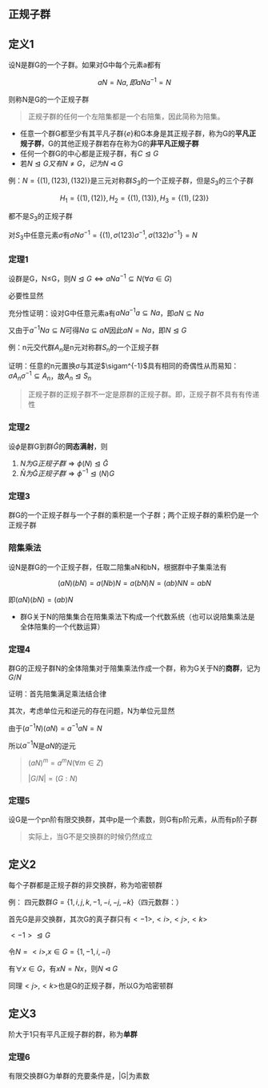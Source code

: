 ## 正规子群

## 定义1

设N是群G的一个子群。如果对G中每个元素a都有

$$aN=Na,即aNa^{-1}=N$$

则称N是G的一个正规子群

> 正规子群的任何一个左陪集都是一个右陪集，因此简称为陪集。

- 任意一个群G都至少有其平凡子群$\{e\}$和G本身是其正规子群，称为G的**平凡正规子群**，G的其他正规子群若存在称为G的**非平凡正规子群**
- 任何一个群G的中心都是正规子群，有$C \trianglelefteq G$
- 若$N\trianglelefteq G 又有 N\neq G，记为 N \triangleleft G$

例：$N=\{(1),(123),(132)\}$是三元对称群$S_3$的一个正规子群，但是$S_3$的三个子群

$$H_1=\{(1),(12)\},H_2=\{(1),(13)\},H_3=\{(1),(23)\}$$

都不是$S_3$的正规子群

对$S_3$中任意元素$\sigma$有$\sigma N\sigma^{-1}=\{(1),\sigma (123)\sigma^{-1},\sigma(132)\sigma^{-1}\}=N$

### 定理1

设群是G，N≤G，则$N\trianglelefteq G\Leftrightarrow aNa^{-1}\subseteq N(\forall a \in G)$

必要性显然

充分性证明：设对G中任意元素a有$aNa^{-1}a\subseteq Na$，即$aN\subseteq Na$

又由于$a^{-1}Na\subseteq N$可得$Na\subseteq aN$因此$aN=Na$，即$N\trianglelefteq G$

例：n元交代群$A_n$是n元对称群$S_n$的一个正规子群

证明：任意的n元置换$\sigma$与其逆$\sigam^{-1}$具有相同的奇偶性从而易知：$\sigma A_n \sigma^{-1}\subseteq A_n$，故$A_n\trianglelefteq S_n$

> 正规子群的正规子群不一定是原群的正规子群。即，正规子群不具有有传递性

### 定理2

设$\phi$是群G到群$\bar{G}$的**同态满射**，则

1. $N为G正规子群\Rightarrow \phi(N)\trianglelefteq\bar{G}$
2. $\bar{N}为\bar{G}正规子群\Rightarrow \phi^{-1}\trianglelefteq (N)G$

### 定理3 

群G的一个正规子群与一个子群的乘积是一个子群；两个正规子群的乘积仍是一个正规子群

### 陪集乘法

设N是群G的一个正规子群，任取二陪集aN和bN，根据群中子集乘法有

$$(aN)(bN)=a(Nb)N=a(bN)N=(ab)NN=abN$$

即$(aN)(bN)=(ab)N$

- 群G关于N的陪集集合在陪集乘法下构成一个代数系统（也可以说陪集乘法是全体陪集的一个代数运算）

### 定理4

群G的正规子群N的全体陪集对于陪集乘法作成一个群，称为G关于N的**商群**，记为$G/N$

证明：首先陪集满足乘法结合律

其次，考虑单位元和逆元的存在问题，N为单位元显然

由于$(a^{-1}N)(aN)=a^{-1}aN=N$

所以$a^{-1}N$是$aN$的逆元

> $(aN)^m=a^mN(\forall m \in Z)$
> 
> $|G/N|=(G:N)$

### 定理5

设G是一个pn阶有限交换群，其中p是一个素数，则G有p阶元素，从而有p阶子群

> 实际上，当G不是交换群的时候仍然成立


## 定义2

每个子群都是正规子群的非交换群，称为哈密顿群

例： 四元数群$G=\{1,i,j,k,-1,-i,-j,-k\}$（四元数群：）

首先G是非交换群，其次G的真子群只有$<-1>,<i>,<j>,<k>$

$<-1>\trianglelefteq G$

令$N=<i>,x\in G=\{1,-1,i,-i\}$

有$\forall x\in G$，有$xN=Nx$，则$N\triangleleft G$

同理$<j>,<k>$也是G的正规子群，所以G为哈密顿群

## 定义3

阶大于1只有平凡正规子群的群，称为**单群**

### 定理6

有限交换群G为单群的充要条件是，|G|为素数